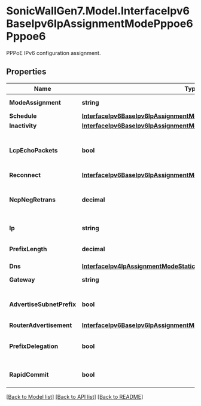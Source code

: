 # SonicWallGen7.Model.InterfaceIpv6BaseIpv6IpAssignmentModePppoe6Pppoe6
PPPoE IPv6 configuration assignment.

## Properties

Name | Type | Description | Notes
------------ | ------------- | ------------- | -------------
**ModeAssignment** | **string** | Set PPPoE6 mode. | [optional] 
**Schedule** | [**InterfaceIpv6BaseIpv6IpAssignmentModePppoe6Pppoe6Schedule**](InterfaceIpv6BaseIpv6IpAssignmentModePppoe6Pppoe6Schedule.md) |  | [optional] 
**Inactivity** | [**InterfaceIpv6BaseIpv6IpAssignmentModePppoe6Pppoe6Inactivity**](InterfaceIpv6BaseIpv6IpAssignmentModePppoe6Pppoe6Inactivity.md) |  | [optional] 
**LcpEchoPackets** | **bool** | Enable strictly use LCP echo packets for server keep-alive. | [optional] 
**Reconnect** | [**InterfaceIpv6BaseIpv6IpAssignmentModePppoe6Pppoe6Reconnect**](InterfaceIpv6BaseIpv6IpAssignmentModePppoe6Pppoe6Reconnect.md) |  | [optional] 
**NcpNegRetrans** | **decimal** | Set the retransmission time during NCP negotiation | [optional] 
**Ip** | **string** | Set interface IPv6 address. | [optional] 
**PrefixLength** | **decimal** | Set interface IPv6 prefix length. | [optional] 
**Dns** | [**InterfaceIpv4IpAssignmentModeStaticStaticDns**](InterfaceIpv4IpAssignmentModeStaticStaticDns.md) |  | [optional] 
**Gateway** | **string** | Set interface gateway. | [optional] 
**AdvertiseSubnetPrefix** | **bool** | subnet prefix of IPv6 primary static address. | [optional] 
**RouterAdvertisement** | [**InterfaceIpv6BaseIpv6IpAssignmentModeStaticStaticRouterAdvertisement**](InterfaceIpv6BaseIpv6IpAssignmentModeStaticStaticRouterAdvertisement.md) |  | [optional] 
**PrefixDelegation** | **bool** | Enable DHCPv6 prefix delegation. | [optional] 
**RapidCommit** | **bool** | Enable use rapid commit option. | [optional] 

[[Back to Model list]](../README.md#documentation-for-models) [[Back to API list]](../README.md#documentation-for-api-endpoints) [[Back to README]](../README.md)

